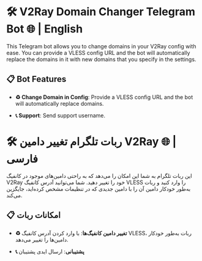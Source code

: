 # 🛠 V2Ray Domain Changer Telegram Bot 🌐 | English

This Telegram bot allows you to change domains in your V2Ray config with ease. You can provide a VLESS config URL and the bot will automatically replace the domains in it with new domains that you specify in the settings.

## 📋 Bot Features

- **♻️ Change Domain in Config**: Provide a VLESS config URL and the bot will automatically replace domains.

- **📞 Support**: Send support username.


# 🛠 ربات تلگرام تغییر دامین V2Ray 🌐 | فارسی

این ربات تلگرام به شما این امکان را می‌دهد که به راحتی دامین‌های موجود در کانفیگ V2Ray خود را تغییر دهید. شما می‌توانید آدرس کانفیگ VLESS را وارد کنید و ربات به‌طور خودکار دامین آن را با دامین جدیدی که در تنظیمات مشخص کرده‌اید، جایگزین می‌کند.

## 📋 امکانات ربات

- **♻️ تغییر دامین کانفیگ‌ها**: با وارد کردن آدرس کانفیگ VLESS، ربات به‌طور خودکار دامین‌ها را تغییر می‌دهد.

- **📞 پشتیبانی**: ارسال ایدی پشتیبان
